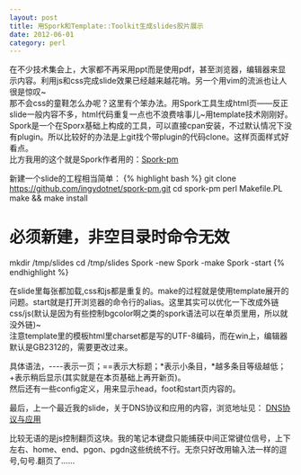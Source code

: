 ```yaml
---
layout: post
title: 用Spork和Template::Toolkit生成slides胶片展示
date: 2012-06-01
category: perl
---
```


在不少技术集会上，大家都不再采用ppt而是使用pdf，甚至浏览器，编辑器来显示内容。利用js和css完成slide效果已经越来越花哨。另一个用vim的流派也让人很是惊叹~    
那不会css的童鞋怎么办呢？这里有个笨办法。用Spork工具生成html页——反正slide一般内容不多，html代码重复一点也不浪费啥事儿~用template技术刚刚好。
Spork是一个在Sporx基础上构成的工具，可以直接cpan安装，不过默认情况下没有plugin。所以比较好的办法是上git找个带plugin的代码clone。这样页面样式好看点。    
比方我用的这个就是Spork作者用的：[Spork-pm](https://github.com/ingydotnet/spork-pm)

新建一个slide的工程相当简单：
{% highlight bash %}
git clone https://github.com/ingydotnet/spork-pm.git
cd spork-pm
perl Makefile.PL
make && make install
# 必须新建，非空目录时命令无效
mkdir /tmp/slides
cd /tmp/slides
Spork -new
Spork -make
Spork -start
{% endhighlight %}

在slide里每张都加载,css和js都是重复的。make的过程就是使用template展开的问题。start就是打开浏览器的命令行的alias。这里其实可以优化一下改成外链css/js(默认是因为有些控制bgcolor啊之类的spork语法可以在单页里用，所以就没外链)~    
注意template里的模板html里charset都是写的UTF-8编码，而在win上，编辑器默认是GB2312的，需要更改过来。

具体语法，----表示一页；==表示大标题；*表示小条目，*越多条目等级越低；+表示稍后显示(其实就是在本页基础上再开新页)。    
然后还有一些config定义，用来显示head，foot和start页内容的。    

最后，上一个最近我的slide，关于DNS协议和应用的内容，浏览地址见：
[DNS协议与应用](http://chenlinux.com/dns-slides/slides/start.html)

比较无语的是js控制翻页这块。我的笔记本键盘只能捕获中间正常键位信号，上下左右、home、end、pgon、pgdn这些统统不行。无奈只好改用输入法一样的逗号,句号.翻页了……
